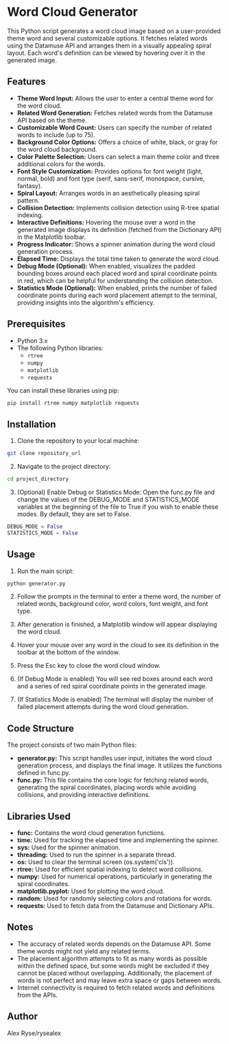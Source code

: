 # Word Cloud Generator

This Python script generates a word cloud image based on a user-provided theme word and several customizable options. It fetches related words using the Datamuse API and arranges them in a visually appealing spiral layout. Each word's definition can be viewed by hovering over it in the generated image.

## Features

* **Theme Word Input:** Allows the user to enter a central theme word for the word cloud.
* **Related Word Generation:** Fetches related words from the Datamuse API based on the theme.
* **Customizable Word Count:** Users can specify the number of related words to include (up to 75).
* **Background Color Options:** Offers a choice of white, black, or gray for the word cloud background.
* **Color Palette Selection:** Users can select a main theme color and three additional colors for the words.
* **Font Style Customization:** Provides options for font weight (light, normal, bold) and font type (serif, sans-serif, monospace, cursive, fantasy).
* **Spiral Layout:** Arranges words in an aesthetically pleasing spiral pattern.
* **Collision Detection:** Implements collision detection using R-tree spatial indexing.
* **Interactive Definitions:** Hovering the mouse over a word in the generated image displays its definition (fetched from the Dictionary API) in the Matplotlib toolbar.
* **Progress Indicator:** Shows a spinner animation during the word cloud generation process.
* **Elapsed Time:** Displays the total time taken to generate the word cloud.
* **Debug Mode (Optional):** When enabled, visualizes the padded bounding boxes around each placed word and spiral coordinate points in red, which can be helpful for understanding the collision detection.
* **Statistics Mode (Optional):** When enabled, prints the number of failed coordinate points during each word placement attempt to the terminal, providing insights into the algorithm's efficiency.

## Prerequisites

* Python 3.x
* The following Python libraries:
    * `rtree`
    * `numpy`
    * `matplotlib`
    * `requests`

You can install these libraries using pip:

```bash
pip install rtree numpy matplotlib requests
```

## Installation
1. Clone the repository to your local machine:
```bash
git clone repository_url
```
2. Navigate to the project directory:
```bash
cd project_directory
```
3. (Optional) Enable Debug or Statistics Mode: Open the func.py file and change the values of the DEBUG_MODE and STATISTICS_MODE variables at the beginning of the file to True if you wish to enable these modes. By default, they are set to False.
```python
DEBUG_MODE = False
STATISTICS_MODE = False
```

## Usage
1. Run the main script:
```bash
python generator.py
```
2. Follow the prompts in the terminal to enter a theme word, the number of related words, background color, word colors, font weight, and font type.

3. After generation is finished, a Matplotlib window will appear displaying the word cloud.

4. Hover your mouse over any word in the cloud to see its definition in the toolbar at the bottom of the window.

5. Press the Esc key to close the word cloud window.

6. (If Debug Mode is enabled) You will see red boxes around each word and a series of red spiral coordinate points in the generated image.

7. (If Statistics Mode is enabled) The terminal will display the number of failed placement attempts during the word cloud generation.

## Code Structure
The project consists of two main Python files:
* **generator.py:** This script handles user input, initiates the word cloud generation process, and displays the final image. It utilizes the functions defined in func.py.
* **func.py:** This file contains the core logic for fetching related words, generating the spiral coordinates, placing words while avoiding collisions, and providing interactive definitions.

## Libraries Used
* **func:** Contains the word cloud generation functions.
* **time:** Used for tracking the elapsed time and implementing the spinner.
* **sys:** Used for the spinner animation.
* **threading:** Used to run the spinner in a separate thread.
* **os:** Used to clear the terminal screen (os.system('cls')).
* **rtree:** Used for efficient spatial indexing to detect word collisions.
* **numpy:** Used for numerical operations, particularly in generating the spiral coordinates.
* **matplotlib.pyplot:** Used for plotting the word cloud.
* **random:** Used for randomly selecting colors and rotations for words.
* **requests:** Used to fetch data from the Datamuse and Dictionary APIs.

## Notes
* The accuracy of related words depends on the Datamuse API. Some theme words might not yield any related terms.
* The placement algorithm attempts to fit as many words as possible within the defined space, but some words might be excluded if they cannot be placed without overlapping. Additionally, the placement of words is not perfect and may leave extra space or gaps between words.
* Internet connectivity is required to fetch related words and definitions from the APIs.

## Author
Alex Ryse/rysealex
